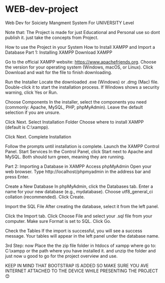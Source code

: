 # WEB-dev-project
Web Dev for Soiciety Mangment System For UNIVERSITY Level

Note that:
The Project is made for just Educational and Personal use so dont publish it. just take the concepts from Project.

How to use the Project in your System 
How to Install XAMPP and Import a Database
Part 1: Installing XAMPP
Download XAMPP

Go to the official XAMPP website: https://www.apachefriends.org.
Choose the version for your operating system (Windows, macOS, or Linux).
Click Download and wait for the file to finish downloading.

Run the Installer
Locate the downloaded .exe (Windows) or .dmg (Mac) file.
Double-click it to start the installation process.
If Windows shows a security warning, click Yes or Run.

Choose Components
In the installer, select the components you need (commonly: Apache, MySQL, PHP, phpMyAdmin).
Leave the default selection if you are unsure.

Click Next.
Select Installation Folder
Choose where to install XAMPP (default is C:\xampp).

Click Next.
Complete Installation

Follow the prompts until installation is complete.
Launch the XAMPP Control Panel.
Start Services
In the Control Panel, click Start next to Apache and MySQL.
Both should turn green, meaning they are running.

Part 2: Importing a Database in XAMPP
Access phpMyAdmin
Open your web browser.
Type http://localhost/phpmyadmin in the address bar and press Enter.

Create a New Database
In phpMyAdmin, click the Databases tab.
Enter a name for your new database (e.g., mydatabase).
Choose utf8_general_ci collation (recommended).
Click Create.

Import the SQL File
After creating the database, select it from the left panel.

Click the Import tab.
Click Choose File and select your .sql file from your computer.
Make sure Format is set to SQL.
Click Go.

Check the Tables
If the import is successful, you will see a success message.
Your tables will appear in the left panel under the database name.

3rd Step:
now Place the the zip file folder in htdocs of xampp where 
go to: C:\xampp or the path where you have installed it.
and unzip the folder and just now u good to go for the project overview and use.

KEEP IN MIND THAT BOOTSTRAP IS ADDED SO MAKE SURE YOU AVE INTERNET ATTACHED TO THE DEVICE WHILE PRESENTING THE PROJECT😊

